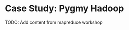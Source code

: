 # Case Study: Pygmy Hadoop

<div class="callout callout-danger">
  TODO: Add content from mapreduce workshop
</div>

<!--
In a previous section we implemented a function `foldMap` that folded a `List` using an implicit `Monoid`. In this project we're going to extend this idea to parallel processing.

If you have used Hadoop or otherwise worked in "big data" you will have heard of [MapReduce][link-mapreduce], which is a programming model for doing parallel data processing across tens or hundreds of machines. As the name suggests, model is built around a *map* phase, which is the same `map` function we know from Scala, and a *reduce* phase, which we usually call `fold`[^hadoop-shuffle].

[^hadoop-shuffle]: In Hadoop there is also a shuffle phase that we will ignore here.

It should be fairly obvious we can apply `map` in parallel. We cannot parallelize `fold` in general, but we can if we restrict the type of reduction functions we allow. What kind of restrictions should be apply? If the function we provide to `fold` is *associative*, we can perform our fold in any order so long as we preserve the ordering on the sequence of elements we're processing. If we have an *identity* element, we can introduce the identity at any point to in our fold and know we won't affect the result.

If this sounds like a monoid, that's because it *is* a monoid. We are not the first to recognise this. The [monoid design pattern for MapReduce jobs][link-mapreduce-monoid] is at the core of recent big data systems such as Twitter's [Summingbird][link-summingbird].

In this project we're going to implement a very simple single-machine MapReduce. In fact, we're just going to parallelize `foldMap` and then look at some of more interesting monoids that are applicable for processing large data sets.

### *FoldMap*

Last time we saw `foldMap` we implemented it as follows:

~~~ scala
implicit class ListFoldable[A](base: List[A]) {
  def foldMap[B : Monoid](f: A => B = (a: A) => a): B =
    base.foldLeft(mzero[B])(_ |+| f(_))
}
~~~

To run the fold in parallel we need to change the implementation strategy. A simple strategy is to allocate as many threads as we have CPUs and evenly partition our sequence amongst the threads. We can simply append the results together as we each thread completes.

Scala provides some simple tools to distribute work amongst threads. We could simply use the [parallel collections library][link-parallel-collections] to implement a solution, but let's dive a bit deeper. You might have already used `Futures`. A `Future` models a computation that may not yet have a value. That is, it represents a value that will become available "in the future". They are a good tool for this sort of job.

### Futures

To execute an operation in parallel we can construct a `Future` as follows:

~~~ scala
import scala.concurrent.Future

val future: Future[String] = Future {
  "construct this string in parallel!"
}
~~~

We need to have an implicit `ExecutionContext` in scope, which determines which thread pool runs the operation. The default `ExecutionContext` is a good choice. We get hold of it with

~~~ scala
import scala.concurrent.ExecutionContext.Implicits.global
~~~

We operate on the value in a `Future` using the familiar `map` and `flatMap` methods. If we have a `Seq[Future[A]]` we can convert it to a `Future[Seq[A]]` using the method `Future.sequence`.

~~~ scala
Future.sequence(Seq(Future(1), Future(2), Future(3)))
// res27: scala.concurrent.Future[Seq[Int]] = // ...
~~~

Finally, we can use `Await.result` to block on a `Future` till a result is available.

~~~ scala
import scala.concurrent.duration.Duration
Await.result(Future(1), Duration.Inf) // Wait forever till a result arrives
~~~

### Partitioning Sequences

We can partition a sequence (actually anything that implements `Iterable`) using the `grouped` method.

~~~ scala
Seq(1, 2, 3, 4).grouped(2)
// res22: Iterator[Seq[Int]] = non-empty iterator

Seq(1, 2, 3, 4).grouped(2).toList
// res23: List[Seq[Int]] = List(List(1, 2), List(3, 4))
~~~


### Parallel FoldMap

Implement a parallel version of `foldMap` called `foldMapP` using the tools described above. Compare performance to the sequential `foldMap`. Here's a method you might find useful for benchmarking:

~~~ scala
def time[A](msg: String)(f: => A): A = {
  // Let Hotspot do some work
  f

  val start = System.nanoTime()
  val result = f
  val end = System.nanoTime()
  println(s"$msg took ${end - start} nanoseconds")
  result
}
~~~

<div class="solution">
The complete model solution can be found in the accompanying code repository in `monoid/src/main/scala/parallel`. The important parts are repeated below.

We found very little difference between parallel and sequential code in terms of performance. This could be an artifact of the benchmarks we used, our hardware, or the overhead of constructing and running parallel code:

~~~ scala
object FoldMap {
  def foldMapP[A, B : Monoid](iter: Iterable[A])(f: A => B = (a: A) => a)(implicit ec: ExecutionContext): B = {
    val nCores: Int = Runtime.getRuntime().availableProcessors()
    val groupSize: Int = (iter.size.toDouble / nCores.toDouble).ceil.round.toInt

    val groups = iter.grouped(groupSize)
    val futures: Iterator[Future[B]] = groups map { group =>
      Future {
        group.foldLeft(mzero[B])(_ |+| f(_))
      }
    }
    val result: Future[B] = Future.sequence(futures) map { iterable =>
      iterable.foldLeft(mzero[B])(_ |+| _)
    }

    Await.result(result, Duration.Inf)
  }

  def foldMap[A, B : Monoid](iter: Iterable[A])(f: A => B = (a: A) => a): B =
    iter.foldLeft(mzero[B])(_ |+| f(_))

  implicit class IterableFoldMapOps[A](iter: Iterable[A]) {
    def foldMapP[B : Monoid](f: A => B = (a: A) => a)(implicit ec: ExecutionContext): B =
      FoldMap.foldMap(iter)(f)

    def foldMap[B : Monoid](f: A => B = (a: A) => a): B =
      FoldMap.foldMap(iter)(f)
  }
}
~~~
</div>

### More Monoids

The monoid instances we have considered so far are very simple. Much more complex and interesting monoids are possible. For example, the [HyperLogLog][link-hyperloglog] algorithm is used to approximate the number of distinct elements in a collection and forms a monoid. It is extremely commonly used in big data applications due to its high accuracy and small storage requirements. Other algorithms for which there is a monoid include the [Bloom filter][link-bloom-filter], a space-efficient probabilistic set, [stochastic gradient descent][link-stochastic-gradient-descent], commonly used to train machine learning models, and the [Top-K algorithm][link-topk], used to find the *K* frequent items in a collection. Scala implementations of all these algorithms can be found in [Algebird][link-algebird].

### Exercise: Folding Without the Hard Work {#folding-without-the-hard-work}

Given a `Monoid[A]` we can easily define a default operation for folding over instances of `List[A]`. Let's call this new method `foldMap` (we'll come to the `map` part in a bit):

~~~ scala
List(1, 2, 3).foldMap
// res0: List[Int] = 6
~~~

Implement `foldMap` now. Use an `implicit class` to add the method to `List[A]` for any `A`. The method should automatically select an appropriate `Monoid[A]` using implicits:

<div class="solution">
There are two possible solutions to this. Each involves defining an `implicit class` to wrap `List[A]` and provide the `foldMap` method. We'll call this implicit class `FoldMapOps`.

The first solution puts a context bound on the type parameter for `FoldMapOps`. This restricts the compiler so it can only materialize a `FoldMapOps[A]` if there is a `Monoid[A]` in scope:

~~~ scala
implicit class FoldMapOps[A: Monoid](base: List[A]) {
  def foldMap: A =
    base.foldLeft(mzero[A])(_ |+| _)
}
~~~

The second solution moves the implicit parameter to the `foldMap` method. This allows the compiler to materialize `FoldMapOps` for any `A`, but prevents us calling `foldMap` unless there is a `Monoid` in scope.

~~~ scala
implicit class FoldMapOps[A](base: List[A]) {
  def foldMap(implicit monoid: Monoid[A]): A =
    base.foldLeft(mzero[A])(_ |+| _)
}
~~~

Either of these approaches works just fine, but the second implementation is mildly preferable because of the error messages it generates when there is no matching `Monoid` in scope. Putting the context bound on the constructor gives us the following:

~~~ scala
List('a, 'b, 'c).foldMap
// <console>:16: error: value foldMap is not a member of List[Symbol]
//               List('a, 'b, 'c).foldMap
//                                ^
~~~

whereas putting the parameter on `foldMap` gives us a much more precise error message:

~~~ scala
List('a, 'b, 'c).foldMap
// <console>:16: error: could not find implicit value ↩
//    for parameter monoid: scalaz.Monoid[Symbol]
//               List('a, 'b, 'c).foldMap
//                                ^
~~~
</div>

Now let's implement the `map` part of `foldMap`. Extend `foldMap` so it takes a function of type `A => B`, where there is a monoid for `B`, and returns a result of type `B`. If no function is specified it should default to the identity function `a => a`. Here's an example:

~~~ scala
List(1, 2, 3).foldMap[Int]()
// res0: Int = 6

List("1", "2", "3").foldMap[Int](_.toInt)
// res1: Int = 6
~~~

Note: we no longer need a monoid for `A`.

<div class="solution">
~~~ scala
implicit class FoldMapOps[A](base: List[A]) {
  def foldMap[B : Monoid](f: A => B = (a: A) => a): B =
    base.foldLeft(mzero[B])(_ |+| f(_))
}
~~~
</div>

It won't come as a surprise to learn we aren't the first to make this connection between fold and monoids. Scalaz provides an abstraction called [`Foldable`][scalaz.Foldable] that implements `foldMap`. We can use it by importing `scalaz.syntax.foldable._`:

~~~ scala
import scalaz.std.anyVal._
import scalaz.std.list._
import scalaz.syntax.foldable._

List(1, 2, 3).foldMap()
// res2: Int = 6

List(1, 2, 3).foldMap(_.toString)
// res3: String = "123"
~~~

Scalaz provides a number of instances for `Foldable`:

~~~ scala
import scalaz.std.iterable._
import scalaz.std.tuple._
import scalaz.std.string._

Map("a" -> 1, "b" -> 2).foldMap()
// res4: (String, Int) = (ab, 3)

Set(1, 2, 3).foldMap(_.toString)
// res5: String = "123"
~~~

### Exercise: Monadic FoldMap

It's useful to allow the user of `foldMap` to perform monadic actions within their mapping function. This, for example, allows the mapping to indicate failure by returning an `Option`.

Implement a variant of `foldMap` called `foldMapM` that allows this. The focus here is on the monadic component, so you can base your code on `foldMap` or `foldMapP` as you see fit. Here are some examples of use:

~~~ scala
import scalaz.std.anyVal._
import scalaz.std.option._
import scalaz.std.list._

val seq = Seq(1, 2, 3)

seq.foldMapM(a => some(a))
// res4: Option[Int] = Some(6)

seq.foldMapM(a => List(a))
// res5: List[Int] = List(6)

seq.foldMap(a => if(a % 2 == 0) some(a) else none[Int])
// res6: Option[Int] = Some(2)
~~~

<div class="solution">
The full solution is implemented in `monad/src/main/scala/parallel/FoldMap.scala`. Here's the most important part:

~~~ scala
def foldMapM[A, M[_] : Monad, B: Monoid](iter: Iterable[A])(f: A => M[B]): M[B] =
  iter.foldLeft(mzero[B].point[M]){ (accum, elt) =>
    for {
      a <- accum
      b <- f(elt)
    } yield a |+| b
  }
~~~
</div>

### A Higher Kind of FoldMap

When we looked at `foldMap` earlier, we couldn't write a type class for it because we didn't know how to write the type of the objects that type class should work over. Now we know about higher kinds, we can revisit this problem.

Define all the machinery needed for a `FoldMappable` type class: the trait, an interface, some instances, and an enrichment.

<div class="solution">
This exercise is really intended to make us practive defining and using higher kinds. Here is the model solution:

~~~ scala
import scala.language.higherKinds
import scalaz.Monoid
import scalaz.syntax.monoid._

trait FoldMappable[F[_]] {
  def foldMap[A, B : Monoid](fa: F[A])(f: A => B): B
}

object FoldMappable {
  def apply[F[_] : FoldMappable]: FoldMappable[F] =
    implicitly[FoldMappable[F]]

  implicit object ListFoldMappable extends FoldMappable[List] {
    def foldMap[A, B : Monoid](fa: List[A])(f: A => B): B =
      fa.foldLeft(mzero[B]){ _ |+| f(_) }
  }
}

object FoldMappableSyntax {
  implicit class IsFoldMappable[F[_] : FoldMappable, A](fa: F[A]) {
    def foldMap[B : Monoid](f: A => B): B =
      FoldMappable[F].foldMap(fa)(f)
  }
}
~~~
</div>
-->